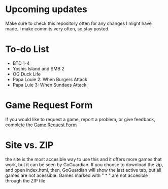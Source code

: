 # Upcoming updates
Make sure to check this repository often for any changes I might have made. I make commits very often, so stay posted.

# To-do List
- BTD 1-4
- Yoshis Island and SMB 2
- OG Duck Life
- Papa Louie 2: When Burgers Attack
- Papa Luie 3: When Sundaes Attack
  
# Game Request Form
If you would like to request a game, report a problem, or give feedback, complete the [Game Request Form](https://forms.gle/uicJnrD2XpBhEM9Y8) 

# Site vs. ZIP
the site is the most accesible way to use this and it offers more games that work, but it can be seen by GoGuardian. If you choose to download the zip, and open index.html, then, GoGuardian will show the last active tab, but all games are not acessible. Games marked with " * " are not accesible through the ZIP file
